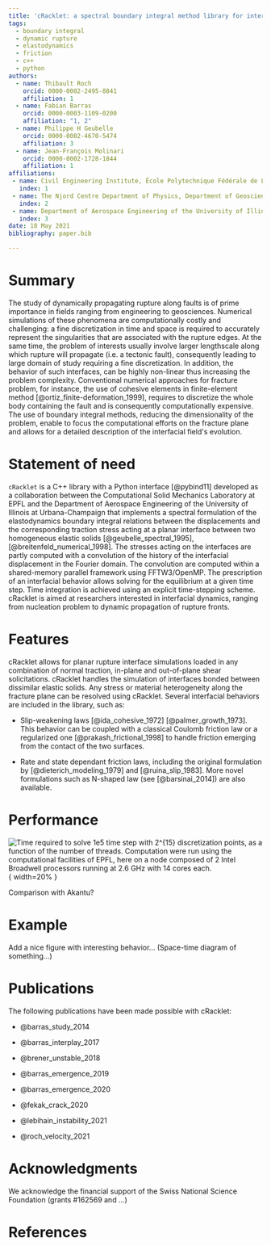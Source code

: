 ```yaml
---
title: 'cRacklet: a spectral boundary integral method library for interfacial rupture simulation'
tags:
  - boundary integral
  - dynamic rupture
  - elastodynamics
  - friction
  - c++
  - python
authors:
  - name: Thibault Roch
    orcid: 0000-0002-2495-8841
    affiliation: 1
  - name: Fabian Barras
    orcid: 0000-0003-1109-0200
    affiliation: "1, 2"
  - name: Philippe H Geubelle
    orcid: 0000-0002-4670-5474
    affiliation: 3
  - name: Jean-François Molinari
    orcid: 0000-0002-1728-1844
    affiliation: 1
affiliations:
 - name: Civil Engineering Institute, École Polytechnique Fédérale de Lausanne, Switzerland
   index: 1
 - name: The Njord Centre Department of Physics, Department of Geosciences, University of Oslo, Norway
   index: 2
 - name: Department of Aerospace Engineering of the University of Illinois at Urbana-Champaign, United States of America
   index: 3
date: 18 May 2021
bibliography: paper.bib

---
```


# Summary

The study of dynamically propagating rupture along faults is of prime importance in fields ranging from engineering to geosciences. Numerical simulations of these phenomena are computationally costly and challenging: a fine discretization in time and space is required to accurately represent the singularities that are associated with the rupture edges. At the same time, the problem of interests usually involve larger lengthscale along which rupture will propagate (i.e. a tectonic fault), consequently leading to large domain of study requiring a fine discretization. In addition, the behavior of such interfaces, can be highly non-linear thus increasing the problem complexity. Conventional numerical approaches for fracture problem, for instance, the use of cohesive elements in finite-element method [@ortiz_finite-deformation_1999], requires to discretize the whole body containing the fault and is consequently computationally expensive. The use of boundary integral methods, reducing the dimensionality of the problem, enable to focus the computational efforts on the fracture plane and allows for a detailed description of the interfacial field's evolution.

# Statement of need

`cRacklet` is a C++ library with a Python interface [@pybind11] developed as a collaboration between the Computational Solid Mechanics Laboratory at EPFL and the Department of Aerospace Engineering of the University of Illinois at Urbana-Champaign that implements a spectral formulation of the elastodynamics boundary integral relations between the displacements and the corresponding traction stress acting at a planar interface between two homogeneous elastic solids [@geubelle_spectral_1995], [@breitenfeld_numerical_1998]. The stresses acting on the interfaces are partly computed with a convolution of the history of the interfacial displacement in the Fourier domain. The convolution are computed within a shared-memory parallel framework using FFTW3/OpenMP. The prescription of an interfacial behavior allows solving for the equilibrium at a given time step. Time integration is achieved using an explicit time-stepping scheme. cRacklet is aimed at researchers interested in interfacial dynamics, ranging from nucleation problem to dynamic propagation of rupture fronts.

# Features

cRacklet allows for planar rupture interface simulations loaded in any combination of normal traction, in-plane and out-of-plane shear solicitations.  cRacklet handles the simulation of interfaces bonded between dissimilar elastic solids. Any stress or material heterogeneity along the fracture plane can be resolved using cRacklet. Several interfacial behaviors are included in the library, such as:

- Slip-weakening laws [@ida_cohesive_1972] [@palmer_growth_1973]. This behavior can be coupled with a classical Coulomb friction law or a regularized one [@prakash_frictional_1998] to handle friction emerging from the contact of the two surfaces.

- Rate and state dependant friction laws, including the original formulation by [@dieterich_modeling_1979] and [@ruina_slip_1983]. More novel formulations such as N-shaped law (see [@barsinai_2014]) are also available.


# Performance

![Time required to solve $1e5$ time step with $2^{15}$ discretization points, as a function of the number of threads. Computation were run using the computational facilities of EPFL, here on a node composed of 2 Intel Broadwell processors running at $2.6 GHz$ with 14 cores each.](.scalability.png){ width=20% }

Comparison with Akantu?

# Example

Add a nice figure with interesting behavior... (Space-time diagram of something...)

# Publications

The following publications have been made possible with cRacklet:

- @barras_study_2014

- @barras_interplay_2017

- @brener_unstable_2018

- @barras_emergence_2019

- @barras_emergence_2020

- @fekak_crack_2020

- @lebihain_instability_2021

- @roch_velocity_2021

# Acknowledgments

We acknowledge the financial support of the Swiss National Science Foundation (grants #162569 and ...)

# References
